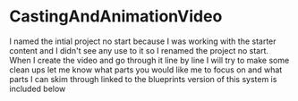 # CastingAndAnimationVideo
I named the intial project no start because I was working with the starter content and I didn't see any use to it so I renamed the project no start.
When I create the video and go through it line by line I will try to make some clean ups let me know what parts you would like me to focus on and what parts I can skim through
linked to the blueprints version of this system is included below 
